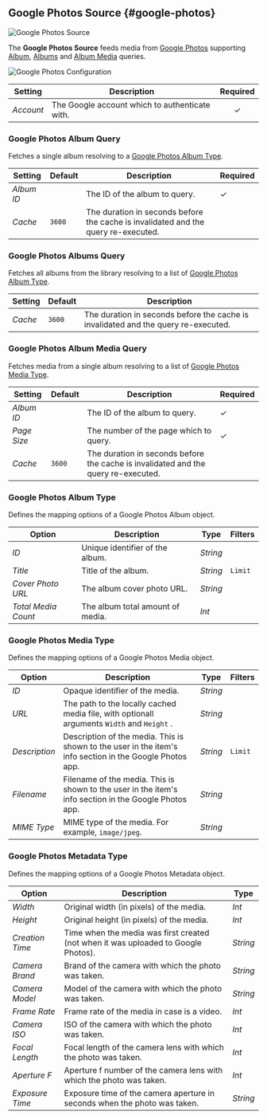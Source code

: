## Google Photos Source {#google-photos}

![Google Photos Source](/essentials-for-yootheme-pro/assets/brands/google-photos.svg)

The **Google Photos Source** feeds media from [Google Photos](https://photos.google.com/) supporting [Album](#google-photos-album-query), [Albums](#google-photos-albums-query) and [Album Media](#google-photos-album-media-query) queries.

<!--@include: ./common-provider-settings.md-->

![Google Photos Configuration](./assets/providers/google-photos-config.webp)

| Setting | Description | Required |
| --- | --- | :---: |
| *Account* | The Google account which to authenticate with. | &#x2713; |

### Google Photos Album Query

Fetches a single album resolving to a [Google Photos Album Type](#google-photos-album-type).

| Setting | Default | Description | Required |
| --- | --- | --- | --- |
| *Album ID* | | The ID of the album to query. | &#x2713; |
| *Cache* | `3600` | The duration in seconds before the cache is invalidated and the query re-executed. |

### Google Photos Albums Query

Fetches all albums from the library resolving to a list of [Google Photos Album Type](#google-photos-album-type).

| Setting | Default | Description |
| --- | --- | --- |
| *Cache* | `3600` | The duration in seconds before the cache is invalidated and the query re-executed. |

### Google Photos Album Media Query

Fetches media from a single album resolving to a list of [Google Photos Media Type](#google-photos-media-type).

| Setting | Default | Description | Required |
| --- | --- | --- | --- |
| *Album ID* | | The ID of the album to query. | &#x2713; |
| *Page Size* | | The number of the page which to query. | &#x2713; |
| *Cache* | `3600` | The duration in seconds before the cache is invalidated and the query re-executed. |

### Google Photos Album Type

Defines the mapping options of a Google Photos Album object.

| Option | Description | Type | Filters |
| --- | --- | --- | --- |
| *ID* | Unique identifier of the album. | *String* |
| *Title* | Title of the album. | *String* | `Limit` |
| *Cover Photo URL* | The album cover photo URL. | *String* |
| *Total Media Count* | The album total amount of media. | *Int* |

### Google Photos Media Type

Defines the mapping options of a Google Photos Media object.

| Option | Description | Type | Filters |
| --- | --- | --- | --- |
| *ID* | Opaque identifier of the media. | *String* |
| *URL* | The path to the locally cached media file, with optionall arguments `Width` and `Height` . | *String* |
| *Description* | Description of the media. This is shown to the user in the item's info section in the Google Photos app. | *String* | `Limit` |
| *Filename* | Filename of the media. This is shown to the user in the item's info section in the Google Photos app. | *String* |
| *MIME Type* | MIME type of the media. For example, `image/jpeg`. | *String* |

### Google Photos Metadata Type

Defines the mapping options of a Google Photos Metadata object.

| Option | Description | Type |
| --- | --- | --- |
| *Width* | Original width (in pixels) of the media. | *Int* |
| *Height* | Original height (in pixels) of the media. | *Int* |
| *Creation Time* | Time when the media was first created (not when it was uploaded to Google Photos). | *String* |
| *Camera Brand* | Brand of the camera with which the photo was taken. | *String* |
| *Camera Model* | Model of the camera with which the photo was taken. | *String* |
| *Frame Rate* | Frame rate of the media in case is a video. | *Int* |
| *Camera ISO* | ISO of the camera with which the photo was taken. | *Int* |
| *Focal Length* | Focal length of the camera lens with which the photo was taken. | *Int* |
| *Aperture F* | Aperture f number of the camera lens with which the photo was taken. | *Int* |
| *Exposure Time* | Exposure time of the camera aperture in seconds when the photo was taken. | *String* |
